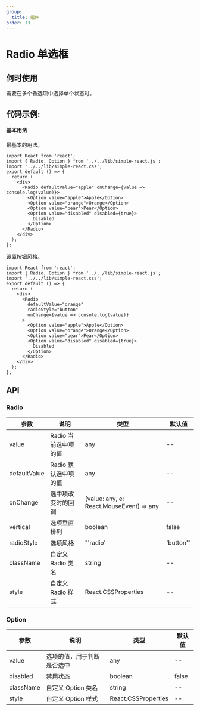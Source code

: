 ```yaml
---
group:
  title: 组件
order: 13
---
```


# Radio 单选框

## 何时使用

需要在多个备选项中选择单个状态时。

## 代码示例:

#### 基本用法

最基本的用法。

```tsx
import React from 'react';
import { Radio, Option } from '../../lib/simple-react.js';
import '../../lib/simple-react.css';
export default () => {
  return (
    <div>
      <Radio defaultValue="apple" onChange={value => console.log(value)}>
        <Option value="apple">Apple</Option>
        <Option value="orange">Orange</Option>
        <Option value="pear">Pear</Option>
        <Option value="disabled" disabled={true}>
          Disabled
        </Option>
      </Radio>
    </div>
  );
};
```

设置按钮风格。

```tsx
import React from 'react';
import { Radio, Option } from '../../lib/simple-react.js';
import '../../lib/simple-react.css';
export default () => {
  return (
    <div>
      <Radio
        defaultValue="orange"
        radioStyle="button"
        onChange={value => console.log(value)}
      >
        <Option value="apple">Apple</Option>
        <Option value="orange">Orange</Option>
        <Option value="pear">Pear</Option>
        <Option value="disabled" disabled={true}>
          Disabled
        </Option>
      </Radio>
    </div>
  );
};
```

## API

### Radio

| 参数         | 说明                 | 类型                                     | 默认值    |
| ------------ | -------------------- | ---------------------------------------- | --------- |
| value        | Radio 当前选中项的值 | any                                      | --        |
| defaultValue | Radio 默认选中项的值 | any                                      | --        |
| onChange     | 选中项改变时的回调   | (value: any, e: React.MouseEvent) => any | --        |
| vertical     | 选项垂直排列         | boolean                                  | false     |
| radioStyle   | 选项风格             | "'radio'                                 | 'button'" | "radio" |
| className    | 自定义 Radio 类名    | string                                   | --        |
| style        | 自定义 Radio 样式    | React.CSSProperties                      | --        |

### Option

| 参数      | 说明                       | 类型                | 默认值 |
| --------- | -------------------------- | ------------------- | ------ |
| value     | 选项的值，用于判断是否选中 | any                 | --     |
| disabled  | 禁用状态                   | boolean             | false  |
| className | 自定义 Option 类名         | string              | --     |
| style     | 自定义 Option 样式         | React.CSSProperties | --     |
